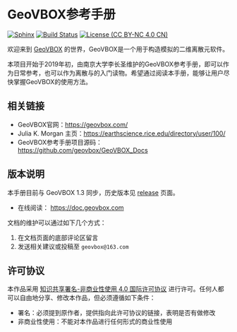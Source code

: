 # GeoVBOX参考手册

[![Sphinx](https://img.shields.io/badge/Powered%20by-Sphinx-orange.svg)](http://www.sphinx-doc.org/)
[![Build Status](https://travis-ci.org/geovbox/vbox_doc.svg?branch=master)](https://travis-ci.org/geovbox/vbox_doc)
[![License (CC BY-NC 4.0 CN)](https://img.shields.io/badge/license-CC%20BY--NC%204.0-red.svg)](http://creativecommons.org/licenses/by-nc/4.0/)

欢迎来到 [GeoVBOX](http://geovbox.com/) 的世界，GeoVBOX是一个用于构造模拟的二维离散元软件。

本项目开始于2019年初，由南京大学李长圣维护的GeoVBOX参考手册，即可以作为日常参考，也可以作为离散与的入门读物。希望通过阅读本手册，能够让用户尽快掌握GeoVBOX的使用方法。

## 相关链接

- GeoVBOX官网：https://geovbox.com/
- Julia K. Morgan 主页：https://earthscience.rice.edu/directory/user/100/
- GeoVBOX参考手册项目源码：https://github.com/geovbox/GeoVBOX_Docs


## 版本说明

本手册目前与 GeoVBOX 1.3 同步，历史版本见 [release](https://github.com/geovbox/GeoVBOX_Docs/releases) 页面。

- 在线阅读： https://doc.geovbox.com

文档的维护可以通过如下几个方式：

1. 在文档页面的底部评论区留言
2. 发送相关建议或投稿至 `geovbox@163.com`




## 许可协议

本作品采用 [知识共享署名-非商业性使用 4.0 国际许可协议](http://creativecommons.org/licenses/by-nc/4.0/) 进行许可。任何人都可以自由地分享、修改本作品，但必须遵循如下条件：

- 署名：必须提到原作者，提供指向此许可协议的链接，表明是否有做修改
- 非商业性使用：不能对本作品进行任何形式的商业性使用
